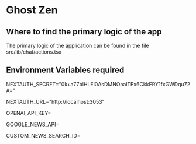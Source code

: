 # Ghost Zen 

## Where to find the primary logic of the app
The primary logic of the application can be found in the file src/lib/chat/actions.tsx

## Environment Variables required
NEXTAUTH_SECRET="0k+a77blHLEl0AsDMNOaalTEx6CkkFRY1fxGWDqu72A="

NEXTAUTH_URL="http://localhost:3053" 

OPENAI_API_KEY=

GOOGLE_NEWS_API=

CUSTOM_NEWS_SEARCH_ID=


